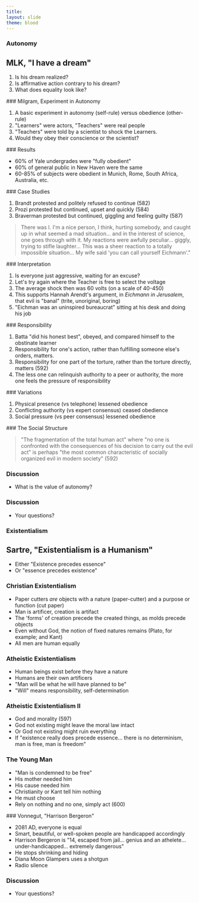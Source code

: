 ```yaml
---
title: 
layout: slide
theme: blood
---
```


<section><!--Intro slide begin-->
<section data-background="http://behavioralresourcegroup.com/wp-content/uploads/2016/11/SGO-Autonomy-Image.png" data-markdown><!--Intro slide begin-->

#  Autonomy

</section> <!--Intro slide end-->
<section data-markdown>  <!--Slide Beginning-->



## MLK, "I have a dream"

1. Is his dream realized?
2. Is affirmative action contrary to his dream? 
3. What does equality look like? 



</section><section data-markdown>
### Milgram, Experiment in Autonomy

1. A basic experiment in autonomy (self-rule) versus obedience (other-rule)
2. "Learners" were actors, "Teachers" were real people
2. "Teachers" were told by a scientist to shock the Learners. 
3. Would they obey their conscience or the scientist?








</section><section data-markdown>
### Results

- 60% of Yale undergrades were "fully obedient"
- 60% of general public in New Haven were the same
- 60-85% of subjects were obedient in Munich, Rome, South Africa, Australia, etc. 







</section><section data-markdown>
### Case Studies

1. Brandt protested and politely refused to continue (582)
2. Prozi protested but continued, upset and quickly (584)
3. Braverman protested but continued, giggling and feeling guilty (587)

>There was I. I'm a nice person, I think, hurting somebody, and caught up in what seemed a mad situation... and in the interest of science, one goes through with it. My reactions were awfully peculiar... giggly, trying to stifle laughter... This was a sheer reaction to a totally impossible situation... My wife said 'you can call yourself Eichmann'."



</section><section data-markdown>
### Interpretation

1. Is everyone just aggressive, waiting for an excuse? 
2. Let's try again where the Teacher is free to select the voltage
3. The average shock then was 60 volts (on a scale of 40-450)
4. This supports Hannah Arendt's argument, in *Eichmann in Jerusalem*, that evil is "banal" (trite, unoriginal, boring)
5. "Eichman was an uninspired bureaucrat" sitting at his desk and doing his job





</section><section data-markdown>
### Responsibility

1. Batta "did his honest best", obeyed, and compared himself to the obstinate learner
2. Responsibility for one's action, rather than fulfilling someone else's orders, matters.
3. Responsibility for one part of the torture, rather than the torture directly, matters (592)
4. The less one can relinquish authority to a peer or authority, the more one feels the pressure of responsibility






</section><section data-markdown>
### Variations

1. Physical presence (vs telephone) lessened obedience
2. Conflicting authority (vs expert consensus) ceased obedience 
3. Social pressure (vs peer consensus) lessened obedience







</section><section data-markdown>
### The Social Structure

>"The fragmentation of the total human act" where "no one is confronted with the consequences of his decision to carry out the evil act" is perhaps "the most common characteristic of socially organized evil in modern society" (592)


</section><section data-markdown>

### Discussion

* What is the value of autonomy? 





</section><section data-markdown>

### Discussion

* Your questions?



</section>
</section><!--Slide end-->



<section><!--Intro slide begin-->
<section data-markdown data-background="http://behavioralresourcegroup.com/wp-content/uploads/2016/11/SGO-Autonomy-Image.png"><!--Intro slide begin-->


#  Existentialism


</section> <!--Intro slide end-->
<section data-markdown>  <!--Slide Beginning-->


## Sartre, "Existentialism is a Humanism"

- Either "Existence precedes essence"
- Or "essence precedes existence"

</section><section data-markdown>

### Christian Existentialism

- Paper cutters *are* objects with a nature (paper-cutter) and a purpose or function (cut paper)
- Man is artificer, creation is artifact
- The 'forms' of creation precede the created things, as molds precede objects
- Even without God, the notion of fixed natures remains (Plato, for example; and Kant)
- All men are human equally

</section><section data-markdown>

### Atheistic Existentialism

- Human beings exist before they have a nature
- Humans are their own artificers
- "Man will be what he will have planned to be"
- "Will" means responsibility, self-determination


</section><section data-markdown>

### Atheistic Existentialism II

- God and morality (597)
- God not existing might leave the moral law intact
- Or God not existing might ruin everything
- If "existence really does precede essence... there is no determinism, man is free, man is freedom"

</section><section data-markdown>

### The Young Man

- "Man is condemned to be free"
- His mother needed him
- His cause needed him
- Christianity or Kant tell him nothing
- He must choose
- Rely on nothing and no one, simply act (600)

</section><section data-markdown>
### Vonnegut, "Harrison Bergeron"

- 2081 AD, everyone is equal
- Smart, beautiful, or well-spoken people are handicapped accordingly
- Harrison Bergeron is "14, escaped from jail... genius and an athelete... under-handicapped... extremely dangerous"
- He stops shrinking and hiding
- Diana Moon Glampers uses a shotgun
- Radio silence

</section><section data-markdown>

### Discussion

* Your questions?



</section>
</section><!--Slide end-->

